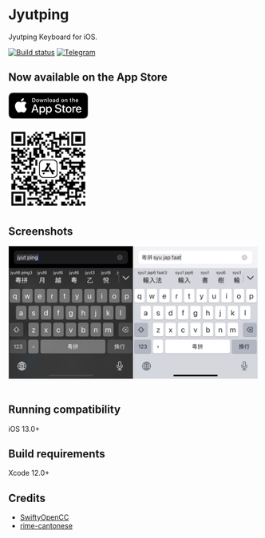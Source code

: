 Jyutping
======

Jyutping Keyboard for iOS.

[![Build status](https://img.shields.io/github/workflow/status/yuetyam/jyutping/build?logo=github&style=for-the-badge)](https://github.com/yuetyam/jyutping/actions)
[![Telegram](https://img.shields.io/badge/Telegram-@jyutping-blue?style=for-the-badge&logo=telegram)](https://t.me/jyutping)

## Now available on the App Store

<a href="https://apps.apple.com/app/id1509367629">
<img src="images/app-store-badge.png" alt="app store badge" width="160"/>
</a>
<br><br>

<a href="https://apps.apple.com/app/id1509367629">
<img src="images/app-store-link-qrcode.png" alt="app store qrcode" width="160"/>
</a>
<br>

## Screenshots
<img src="images/screenshot.png" alt="screenshot" width="500"/>
<br><br>

## Running compatibility
iOS 13.0+

## Build requirements
Xcode 12.0+

## Credits
- [SwiftyOpenCC](https://github.com/ddddxxx/SwiftyOpenCC)  
- [rime-cantonese](https://github.com/rime/rime-cantonese)
